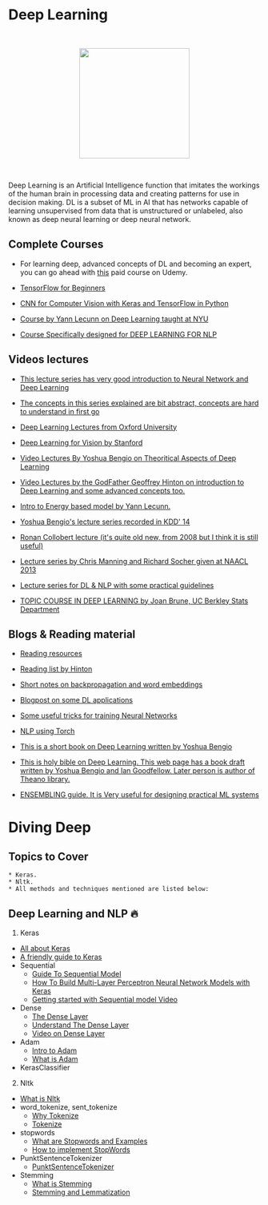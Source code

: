 # Deep Learning
<br>
<p align="center"><img src="https://i.ibb.co/zmzrhYY/https-blogs-images-forbes-com-bernardmarr-files-2018-10-Adobe-Stock-179912599-1-1200x797.jpg" height="220"></p>
<br>

Deep Learning is an Artificial Intelligence function that imitates the workings of the human brain in processing data and creating patterns for use in decision making. DL is a subset of ML in AI that has networks capable of learning unsupervised from data that is unstructured or unlabeled, also known as deep neural learning or deep neural network.

## Complete  Courses

- For learning deep, advanced concepts of DL and becoming an expert, you can go ahead with [this](https://www.udemy.com/course/complete-tensorflow-2-and-keras-deep-learning-bootcamp/?utm_campaign=ROW-FB-DRT-Visitor-Evergreen-IN-Smartly-EN-IND_._ci__._sl_IND_._vi__._sd_All_._la_EN_._&utm_content=_._pd_2373842_._&utm_medium=udemyads&utm_source=facebook&utm_term=_._ag_in_3_day_visitors_._ad_6202619827888_._) paid course on Udemy.

- [TensorFlow for Beginners](https://www.eduonix.com/tensorflow-for-beginners)
- [CNN for Computer Vision with Keras and TensorFlow in Python](https://www.eduonix.com/cnn-for-computer-vision-with-keras-and-tensorflow-in-python)
- [Course by Yann Lecunn on Deep Learning taught at NYU](http://cilvr.nyu.edu/doku.php?id=courses:deeplearning2014:start)

- [Course Specifically designed for DEEP LEARNING FOR NLP](http://cs224d.stanford.edu/)
## Videos lectures

- [This lecture series has very good introduction to Neural Network and Deep Learning](https://www.youtube.com/playlist?list=PL6Xpj9I5qXYEcOhn7TqghAJ6NAPrNmUBH)

- [The concepts in this series explained are bit abstract, concepts are hard to understand in first go](https://www.coursera.org/course/neuralnets )

- [Deep Learning Lectures from Oxford University](https://www.youtube.com/playlist?list=PLE6Wd9FR--EfW8dtjAuPoTuPcqmOV53Fu)


- [Deep Learning for Vision by Stanford](http://cs231n.stanford.edu/)

- [Video Lectures By Yoshua Bengio on Theoritical Aspects of Deep Learning](http://videolectures.net/yoshua_bengio/ )

- [Video Lectures by the GodFather Geoffrey Hinton on	introduction to Deep Learning and some advanced concepts too.](http://videolectures.net/geoffrey_e_hinton/ )


- [Intro to Energy based model by Yann Lecunn.](http://videolectures.net/mlss05us_lecun_ebmli/ )

- [Yoshua Bengio's lecture series recorded in KDD' 14]( http://videolectures.net/kdd2014_bengio_deep_learning/?q=ICLR#)

- [Ronan Collobert lecture (it's quite old new, from 2008 but I think it is still useful)](http://videolectures.net/nips09_collobert_weston_dlnl/[)

- [Lecture series by Chris Manning and Richard Socher given at NAACL 2013](https://www.youtube.com/watch?v=eixGKz0Asr8)

- [Lecture series for DL & NLP with some practical guidelines](https://www.youtube.com/watch?v=AmG4jzmBZ88)


- [TOPIC COURSE IN DEEP LEARNING by Joan Brune, UC Berkley Stats Department](http://joanbruna.github.io/stat212b/)

## Blogs & Reading material
- [Reading resources](http://deeplearning.net/reading-list/)

- [Reading list by Hinton](http://www.cs.toronto.edu/~hinton/csc2515/deeprefs.html)

- [Short notes on backpropagation and word embeddings](http://cs224d.stanford.edu/lectures/CS224d-Lecture11.pdf)

- [Blogpost on some DL applications](https://blog.wtf.sg/2014/08/24/nlp-with-neural-networks/ )

- [Some useful tricks for training Neural Networks](http://lamda.nju.edu.cn/weixs/project/CNNTricks/CNNTricks.html)

- [NLP using Torch](https://devblogs.nvidia.com/parallelforall/understanding-natural-language-deep-neural-networks-using-torch/#.VPYhS2vB09E.reddit)

- [This is a short book on Deep Learning written by Yoshua Bengio](https://www.iro.umontreal.ca/~lisa/pointeurs/TR1312.pdf)

- [This is holy bible on Deep Learning. This web page has a book draft written by Yoshua Bengio and Ian Goodfellow. Later person is author of Theano library.](http://www.deeplearningbook.org/ )

- [ENSEMBLING guide. It is Very useful for designing practical ML systems](http://mlwave.com/kaggle-ensembling-guide/ )

# Diving Deep

## Topics to Cover
```
* Keras.
* Nltk.
* All methods and techniques mentioned are listed below:
```

## Deep Learning and NLP :fire:
1) Keras
  - [All about Keras](https://www.guru99.com/keras-tutorial.html)
  - [A friendly guide to Keras](https://victorzhou.com/blog/keras-neural-network-tutorial/)
  - Sequential
     - [Guide To Sequential Model](https://keras.io/getting-started/sequential-model-guide/)
     - [How To Build Multi-Layer Perceptron Neural Network Models with Keras](https://machinelearningmastery.com/build-multi-layer-perceptron-neural-network-models-keras/)
     - [Getting started with Sequential model Video](https://www.youtube.com/watch?v=VGCHcgmZu24)
  - Dense
      - [The Dense Layer](https://keras.io/layers/core/)
      - [Understand The Dense Layer](http://hunterheidenreich.com/blog/understanding_keras_dense_layers/)
      - [Video on Dense Layer](https://www.youtube.com/watch?v=oXMEeGrAuk0)
  - Adam
      - [Intro to Adam](https://machinelearningmastery.com/adam-optimization-algorithm-for-deep-learning/)
      - [What is Adam](https://towardsdatascience.com/adam-latest-trends-in-deep-learning-optimization-6be9a291375c)
  - KerasClassifier

2) Nltk
  - [What is Nltk](https://www.nltk.org/)
  - word_tokenize, sent_tokenize
      - [Why Tokenize](https://uclmr.github.io/stat-nlp-book-scala/01_tasks/00_tokenization.html)
      - [Tokenize](https://pythonspot.com/tokenizing-words-and-sentences-with-nltk/)
  - stopwords
      - [What are Stopwords and Examples](https://www.tutorialspoint.com/python/python_remove_stopwords.htm)
      - [How to implement StopWords](https://pythonspot.com/nltk-stop-words/)
  - PunktSentenceTokenizer
      - [PunktSentenceTokenizer](https://pythonprogramming.net/part-of-speech-tagging-nltk-tutorial/)
  - Stemming
      - [What is Stemming](https://searchenterpriseai.techtarget.com/definition/stemming)
      - [Stemming and Lemmatization](https://towardsdatascience.com/stemming-lemmatization-what-ba782b7c0bd8)
